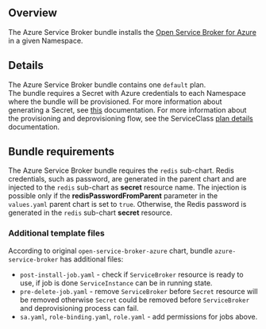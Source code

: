 ## Overview

The Azure Service Broker bundle installs the [Open Service Broker for Azure](https://github.com/Azure/open-service-broker-azure) in a given Namespace.

## Details

The Azure Service Broker bundle contains one `default` plan.  
The bundle requires a Secret with Azure credentials to each Namespace where the bundle will be provisioned. For more information about generating a Secret, see [this](https://github.com/kyma-project/kyma/blob/master/docs/service-brokers/helm-broker-service-classes/azure-broker/docs/overview.md) documentation.
For more information about the provisioning and deprovisioning flow, see the ServiceClass [plan details](https://github.com/kyma-project/kyma/blob/master/docs/service-brokers/helm-broker-service-classes/azure-broker/docs/plans-details.md) documentation. 

## Bundle requirements

The Azure Service Broker bundle requires the `redis` sub-chart. Redis credentials, such as password, are generated in the parent chart and are injected to the `redis` sub-chart as **secret** resource name.
The injection is possible only if the **redisPasswordFromParent** parameter in the `values.yaml` parent chart is set to `true`. Otherwise, the Redis password is generated in the `redis` sub-chart **secret** resource. 

### Additional template files

According to original `open-service-broker-azure` chart, bundle `azure-service-broker` has additional files: 
* `post-install-job.yaml` - check if `ServiceBroker` resource is ready to use, if job is done `ServiceInstance` can be in running state.
* `pre-delete-job.yaml` - remove `ServiceBroker` before `Secret` resource will be removed otherwise `Secret` could be removed before `ServiceBroker` and deprovisioning process can fail.
* `sa.yaml`, `role-binding.yaml`, `role.yaml` - add permissions for jobs above.
